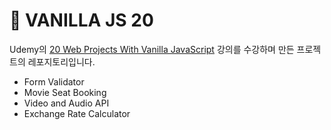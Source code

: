 # 🍦 VANILLA JS 20

Udemy의 [20 Web Projects With Vanilla JavaScript](https://www.udemy.com/course/web-projects-with-vanilla-javascript)
강의를 수강하며 만든 프로젝트의 레포지토리입니다.

- Form Validator
- Movie Seat Booking
- Video and Audio API
- Exchange Rate Calculator
